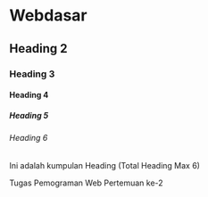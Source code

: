 # Webdasar
## Heading 2
### Heading 3
#### Heading 4
##### Heading 5
###### Heading 6
Ini adalah kumpulan Heading (Total Heading Max 6)

Tugas Pemograman Web Pertemuan ke-2


